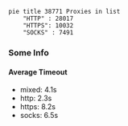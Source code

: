 
```mermaid
pie title 38771 Proxies in list
    "HTTP" : 28017
    "HTTPS": 10032
    "SOCKS" : 7491
```

### Some Info
#### Average Timeout

- mixed: 4.1s
- http: 2.3s
- https: 8.2s
- socks: 6.5s
